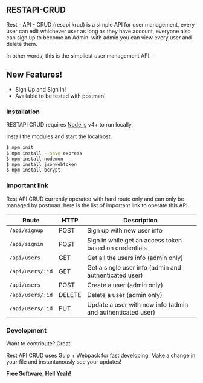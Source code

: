 ## RESTAPI-CRUD


Rest - API - CRUD (resapi krud) is a simple API for user management, every user can edit whichever user as long as they have account, everyone also can sign up to become an Admin. with admin you can view every user and delete them.

In other words, this is the simpliest user management API.

## New Features!

  - Sign Up and Sign In!
  - Available to be tested with postman!


### Installation

RESTAPI CRUD requires [Node.js](https://nodejs.org/) v4+ to run locally.

Install the modules and start the localhost.

```sh
$ npm init
$ npm install --save express
$ npm install nodemon
$ npm install jsonwebtoken
$ npm install bcrypt
```

### Important link

Rest API CRUD currently operated with hard route only and can only be managed by postman. here is the list of important link to operate this API.

| Route | HTTP | Description |
| ------ | ------ | ------ |
| `/api/signup` | POST | Sign up with new user info |
| `/api/signin` |POST| Sign in while get an access token based on credentials |
| `/api/users` |GET|Get all the users info (admin only)|
| `/api/users/:id` |GET|Get a single user info (admin and authenticated user)|
| `/api/users` |POST|Create a user (admin only)|
| `/api/users/:id` |DELETE|Delete a user (admin only)|
| `/api/users/:id` |PUT|Update a user with new info (admin and authenticated user)|


### Development

Want to contribute? Great!

Rest API CRUD uses Gulp + Webpack for fast developing.
Make a change in your file and instantanously see your updates!

**Free Software, Hell Yeah!**
